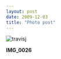 ```yaml
---
layout: post
date: 2009-12-03
title: "Photo post"
---
```

![travisj](/images/5c651dff661c1e15ac1035b6ac347a9980cb88252387c4e7efdcfa5352626d75.jpg)

<b>IMG_0026</b>